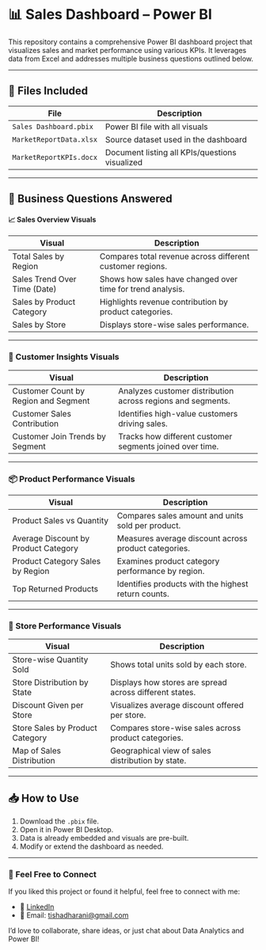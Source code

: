 # 📊 Sales Dashboard – Power BI

This repository contains a comprehensive Power BI dashboard project that visualizes sales and market performance using various KPIs. It leverages data from Excel and addresses multiple business questions outlined below.

---

## 🚀 Files Included

| File | Description |
|------|-------------|
| `Sales Dashboard.pbix` | Power BI file with all visuals |
| `MarketReportData.xlsx` | Source dataset used in the dashboard |
| `MarketReportKPIs.docx` | Document listing all KPIs/questions visualized |

---

## 🧠 Business Questions Answered


#### 📈 Sales Overview Visuals

| Visual                       | Description                                                    |
|------------------------------|-----------------------------------------------------------------|
| Total Sales by Region        | Compares total revenue across different customer regions.       |
| Sales Trend Over Time (Date) | Shows how sales have changed over time for trend analysis.      |
| Sales by Product Category    | Highlights revenue contribution by product categories.          |
| Sales by Store               | Displays store-wise sales performance.                          |

---

### 👥 Customer Insights Visuals

| Visual                              | Description                                                      |
|-------------------------------------|-------------------------------------------------------------------|
| Customer Count by Region and Segment| Analyzes customer distribution across regions and segments.       |
| Customer Sales Contribution         | Identifies high-value customers driving sales.                    |
| Customer Join Trends by Segment     | Tracks how different customer segments joined over time.          |

---

### 📦 Product Performance Visuals

| Visual                           | Description                                                       |
|----------------------------------|-------------------------------------------------------------------|
| Product Sales vs Quantity        | Compares sales amount and units sold per product.                 |
| Average Discount by Product Category | Measures average discount across product categories.          |
| Product Category Sales by Region | Examines product category performance by region.                  |
| Top Returned Products            | Identifies products with the highest return counts.               |

---

### 🏬 Store Performance Visuals

| Visual                         | Description                                                       |
|--------------------------------|-------------------------------------------------------------------|
| Store-wise Quantity Sold       | Shows total units sold by each store.                             |
| Store Distribution by State    | Displays how stores are spread across different states.           |
| Discount Given per Store       | Visualizes average discount offered per store.                    |
| Store Sales by Product Category| Compares store-wise sales across product categories.              |
| Map of Sales Distribution      | Geographical view of sales distribution by state.                 |


---

## 📥 How to Use

1. Download the `.pbix` file.
2. Open it in Power BI Desktop.
3. Data is already embedded and visuals are pre-built.
4. Modify or extend the dashboard as needed.

---

### 🤝 Feel Free to Connect

If you liked this project or found it helpful, feel free to connect with me:

- 💼 [LinkedIn](https://www.linkedin.com/in/tishadharani/)
- 📧 Email: tishadharani@gmail.com 

I’d love to collaborate, share ideas, or just chat about Data Analytics and Power BI!
